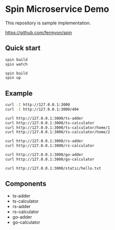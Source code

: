 # Spin Microservice Demo

This repository is sample implementation.

https://github.com/fermyon/spin


## Quick start

```bash
spin build
spin watch
```

```bash
spin build
spin up
```


## Example

```bash
curl -I http://127.0.0.1:3000
curl -I http://127.0.0.1:3000/404

curl http://127.0.0.1:3000/ts-adder
curl http://127.0.0.1:3000/ts-calculator
curl http://127.0.0.1:3000/ts-calculator/home/1
curl http://127.0.0.1:3000/ts-calculator/home/2

curl http://127.0.0.1:3000/rs-adder
curl http://127.0.0.1:3000/rs-calculator

curl http://127.0.0.1:3000/go-adder
curl http://127.0.0.1:3000/go-calculator

curl http://127.0.0.1:3000/static/hello.txt
```

## Components

- ts-adder
- ts-calculator
- rs-adder
- rs-calculator
- go-adder
- go-calculator
